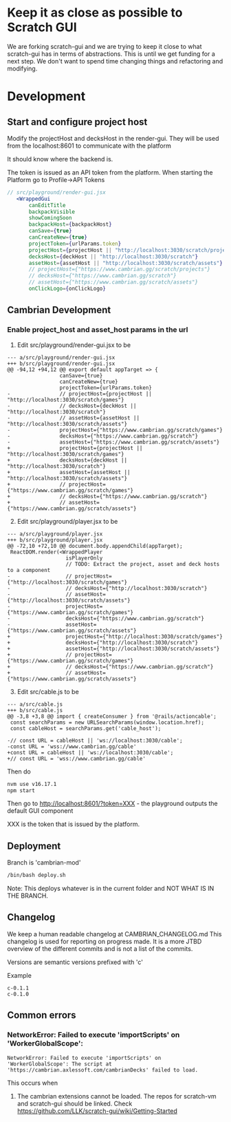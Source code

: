 # Keep it as close as possible to Scratch GUI

We are forking scratch-gui and we are trying to keep it close to what scratch-gui has in terms of abstractions.
This is until we get funding for a next step. We don't want to spend time changing things and refactoring and modifying.

# Development

## Start and configure project host

Modify the projectHost and decksHost in the render-gui. They will be used from the localhost:8601 to communicate with
the platform

It should know where the backend is.

The token is issued as an API token from the platform. When starting the Platform go to Profile->API Tokens

```jsx
// src/playground/render-gui.jsx
   <WrappedGui
       canEditTitle
       backpackVisible
       showComingSoon
       backpackHost={backpackHost}
       canSave={true}
       canCreateNew={true}
       projectToken={urlParams.token}
       projectHost={projectHost || "http://localhost:3030/scratch/projects"}
       decksHost={deckHost || "http://localhost:3030/scratch"}
       assetHost={assetHost || "http://localhost:3030/scratch/assets"}
       // projectHost={"https://www.cambrian.gg/scratch/projects"}
       // decksHost={"https://www.cambrian.gg/scratch"}
       // assetHost={"https://www.cambrian.gg/scratch/assets"}
       onClickLogo={onClickLogo}
```


## Cambrian Development

### Enable project_host and asset_host params in the url

1. Edit src/playground/render-gui.jsx to be

```
--- a/src/playground/render-gui.jsx
+++ b/src/playground/render-gui.jsx
@@ -94,12 +94,12 @@ export default appTarget => {
                 canSave={true}
                 canCreateNew={true}
                 projectToken={urlParams.token}
-                // projectHost={projectHost || "http://localhost:3030/scratch/games"}
-                // decksHost={deckHost || "http://localhost:3030/scratch"}
-                // assetHost={assetHost || "http://localhost:3030/scratch/assets"}
-                projectHost={"https://www.cambrian.gg/scratch/games"}
-                decksHost={"https://www.cambrian.gg/scratch"}
-                assetHost={"https://www.cambrian.gg/scratch/assets"}
+                projectHost={projectHost || "http://localhost:3030/scratch/games"}
+                decksHost={deckHost || "http://localhost:3030/scratch"}
+                assetHost={assetHost || "http://localhost:3030/scratch/assets"}
+                // projectHost={"https://www.cambrian.gg/scratch/games"}
+                // decksHost={"https://www.cambrian.gg/scratch"}
+                // assetHost={"https://www.cambrian.gg/scratch/assets"}
```

2. Edit src/playground/player.jsx to be
```
--- a/src/playground/player.jsx
+++ b/src/playground/player.jsx
@@ -72,10 +72,10 @@ document.body.appendChild(appTarget);
 ReactDOM.render(<WrappedPlayer
                   isPlayerOnly
                   // TODO: Extract the project, asset and deck hosts to a component
-                  // projectHost={"http://localhost:3030/scratch/games"}
-                  // decksHost={"http://localhost:3030/scratch"}
-                  // assetHost={"http://localhost:3030/scratch/assets"}
-                  projectHost={"https://www.cambrian.gg/scratch/games"}
-                  decksHost={"https://www.cambrian.gg/scratch"}
-                  assetHost={"https://www.cambrian.gg/scratch/assets"}
+                  projectHost={"http://localhost:3030/scratch/games"}
+                  decksHost={"http://localhost:3030/scratch"}
+                  assetHost={"http://localhost:3030/scratch/assets"}
+                  // projectHost={"https://www.cambrian.gg/scratch/games"}
+                  // decksHost={"https://www.cambrian.gg/scratch"}
+                  // assetHost={"https://www.cambrian.gg/scratch/assets"}
```

3. Edit src/cable.js to be

```
--- a/src/cable.js
+++ b/src/cable.js
@@ -3,8 +3,8 @@ import { createConsumer } from '@rails/actioncable';
 const searchParams = new URLSearchParams(window.location.href);
 const cableHost = searchParams.get('cable_host');

-// const URL = cableHost || 'ws://localhost:3030/cable';
-const URL = 'wss://www.cambrian.gg/cable'
+const URL = cableHost || 'ws://localhost:3030/cable';
+// const URL = 'wss://www.cambrian.gg/cable'
```


Then do

```bash
nvm use v16.17.1
npm start
```

Then go to [http://localhost:8601/?token=XXX](http://localhost:8601/) - the playground outputs the default GUI component

XXX is the token that is issued by the platform.

## Deployment

Branch is 'cambrian-mod'

```bash
/bin/bash deploy.sh
```

Note: This deploys whatever is in the current folder and NOT WHAT IS IN THE BRANCH.

## Changelog

We keep a human readable changelog at CAMBRIAN_CHANGELOG.md
This changelog is used for reporting on progress made. It is a more JTBD overview of the different commits
and is not a list of the commits.

Versions are semantic versions prefixed with 'c'

Example

```
c-0.1.1
c-0.1.0
```

## Common errors

### NetworkError: Failed to execute 'importScripts' on 'WorkerGlobalScope':

```
NetworkError: Failed to execute 'importScripts' on 'WorkerGlobalScope': The script at 'https://cambrian.axlessoft.com/cambrianDecks' failed to load.
```

This occurs when

1. The cambrian extensions cannot be loaded. The repos for scratch-vm and scratch-gui should be linked. Check https://github.com/LLK/scratch-gui/wiki/Getting-Started

